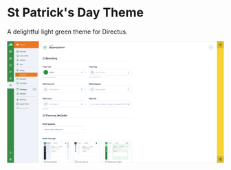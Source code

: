 # St Patrick's Day Theme

A delightful light green theme for Directus.

![](https://raw.githubusercontent.com/directus-labs/extension-st-patricks-day-theme/main/screenshot.png)
